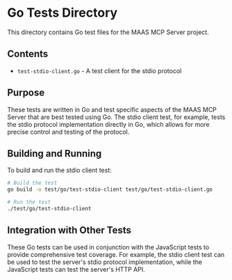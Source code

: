 # Go Tests Directory

This directory contains Go test files for the MAAS MCP Server project.

## Contents

- `test-stdio-client.go` - A test client for the stdio protocol

## Purpose

These tests are written in Go and test specific aspects of the MAAS MCP Server that are best tested using Go. The stdio client test, for example, tests the stdio protocol implementation directly in Go, which allows for more precise control and testing of the protocol.

## Building and Running

To build and run the stdio client test:

```bash
# Build the test
go build -o test/go/test-stdio-client test/go/test-stdio-client.go

# Run the test
./test/go/test-stdio-client
```

## Integration with Other Tests

These Go tests can be used in conjunction with the JavaScript tests to provide comprehensive test coverage. For example, the stdio client test can be used to test the server's stdio protocol implementation, while the JavaScript tests can test the server's HTTP API.